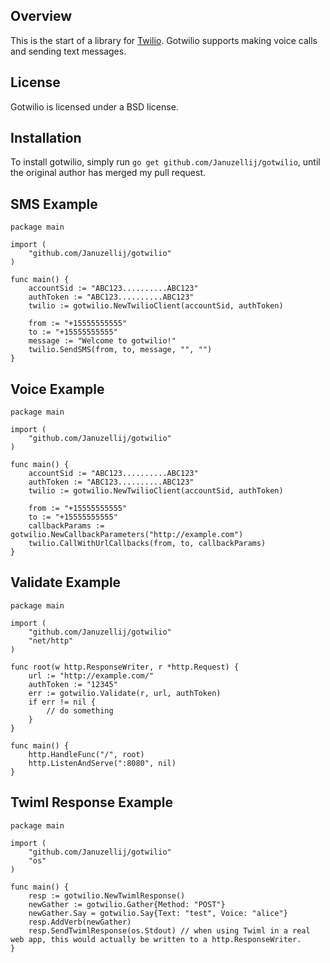 ## Overview
This is the start of a library for [Twilio](http://www.twilio.com/). Gotwilio supports making voice calls and sending text messages.

## License
Gotwilio is licensed under a BSD license.

## Installation
To install gotwilio, simply run `go get github.com/Januzellij/gotwilio`, until the original author has merged my pull request.

## SMS Example

	package main

	import (
		"github.com/Januzellij/gotwilio"
	)

	func main() {
		accountSid := "ABC123..........ABC123"
		authToken := "ABC123..........ABC123"
		twilio := gotwilio.NewTwilioClient(accountSid, authToken)

		from := "+15555555555"
		to := "+15555555555"
		message := "Welcome to gotwilio!"
		twilio.SendSMS(from, to, message, "", "")
	}
	
## Voice Example

	package main

	import (
		"github.com/Januzellij/gotwilio"
	)

	func main() {
		accountSid := "ABC123..........ABC123"
		authToken := "ABC123..........ABC123"
		twilio := gotwilio.NewTwilioClient(accountSid, authToken)

		from := "+15555555555"
		to := "+15555555555"
		callbackParams := gotwilio.NewCallbackParameters("http://example.com")
		twilio.CallWithUrlCallbacks(from, to, callbackParams)
	}

## Validate Example

	package main

	import (
		"github.com/Januzellij/gotwilio"
		"net/http"
	)

	func root(w http.ResponseWriter, r *http.Request) {
		url := "http://example.com/"
		authToken := "12345"
		err := gotwilio.Validate(r, url, authToken)
		if err != nil {
			// do something
		}
	}

	func main() {
		http.HandleFunc("/", root)
		http.ListenAndServe(":8080", nil)
	}

## Twiml Response Example

	package main

	import (
		"github.com/Januzellij/gotwilio"
		"os"
	)

	func main() {
		resp := gotwilio.NewTwimlResponse()
		newGather := gotwilio.Gather{Method: "POST"}
		newGather.Say = gotwilio.Say{Text: "test", Voice: "alice"}
		resp.AddVerb(newGather)
		resp.SendTwimlResponse(os.Stdout) // when using Twiml in a real web app, this would actually be written to a http.ResponseWriter.
	}
